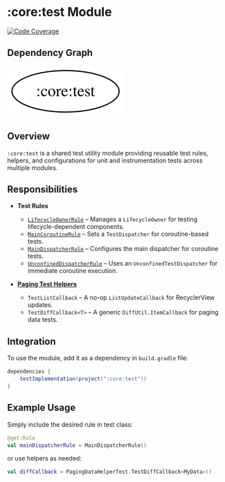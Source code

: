 # :core:test Module

[![Code Coverage][core-test-coverage-badge]][core-test-coverage-link]

## Dependency Graph

![Dependency graph](../../docs/images/module-graphs/core-test.svg)

## Overview

`:core:test` is a shared test utility module providing reusable test rules, helpers, and
configurations for unit and instrumentation tests across multiple modules.

## Responsibilities
  
- **Test Rules**
  - [`LifecycleOwnerRule`](../test/src/main/kotlin/com/waffiq/bazz_movies/core/test/LifecycleOwnerRule.kt) –
    Manages a `LifecycleOwner` for testing lifecycle-dependent components.
  - [`MainCoroutineRule`](../test/src/main/kotlin/com/waffiq/bazz_movies/core/test/MainCoroutineRule.kt) –
    Sets a `TestDispatcher` for coroutine-based tests.
  - [`MainDispatcherRule`](../test/src/main/kotlin/com/waffiq/bazz_movies/core/test/MainDispatcherRule.kt) –
    Configures the main dispatcher for coroutine tests.
  - [`UnconfinedDispatcherRule`](../test/src/main/kotlin/com/waffiq/bazz_movies/core/test/UnconfinedDispatcherRule.kt) –
    Uses an `UnconfinedTestDispatcher` for immediate coroutine execution.

- **[Paging Test Helpers](../test/src/main/kotlin/com/waffiq/bazz_movies/core/test/PagingDataHelperTest.kt)**
  - `TestListCallback` – A no-op `ListUpdateCallback` for RecyclerView updates.
  - `TestDiffCallback<T>` – A generic `DiffUtil.ItemCallback` for paging data tests.

## Integration

To use the module, add it as a dependency in `build.gradle` file:

```gradle
dependencies {
    testImplementation(project(":core:test"))
}
```

## Example Usage

Simply include the desired rule in test class:

```kotlin
@get:Rule
val mainDispatcherRule = MainDispatcherRule()
```

or use helpers as needed:

```kotlin
val diffCallback = PagingDataHelperTest.TestDiffCallback<MyData>()
```

<!-- LINK -->

[core-test-coverage-badge]: https://codecov.io/gh/waffiqaziz/BAZZ-Movies/branch/main/graph/badge.svg?flag=core-test
[core-test-coverage-link]: https://app.codecov.io/gh/waffiqaziz/BAZZ-Movies/tree/main/core/test/src/main/kotlin/com/waffiq/bazz_movies/core/test
